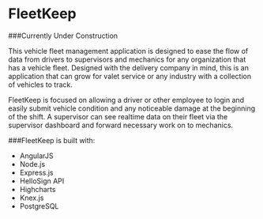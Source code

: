 # FleetKeep

###Currently Under Construction

This vehicle fleet management application is designed to ease the flow of data from drivers to supervisors and mechanics for any organization that has a vehicle fleet. Designed with the delivery company in mind, this is an application that can grow for valet service or any industry with a collection of vehicles to track.

FleetKeep is focused on allowing a driver or other employee to login and easily submit vehicle condition and any noticeable damage at the beginning of the shift. A supervisor can see realtime data on their fleet via the supervisor dashboard and forward necessary work on to mechanics.

###FleetKeep is built with:
- AngularJS
- Node.js
- Express.js
- HelloSign API
- Highcharts
- Knex.js
- PostgreSQL
